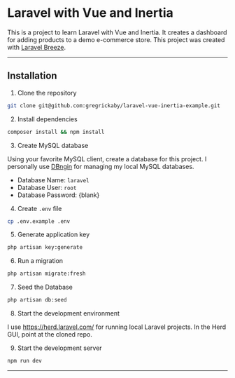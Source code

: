 # Laravel with Vue and Inertia

This is a project to learn Laravel with Vue and Inertia. It creates a dashboard for adding products to a demo e-commerce store. This project was created with [Laravel Breeze](https://laravel.com/docs/10.x/starter-kits#breeze-and-inertia).

---

## Installation

1. Clone the repository

```bash
git clone git@github.com:gregrickaby/laravel-vue-inertia-example.git
```

2. Install dependencies

```bash
composer install && npm install
```

3. Create MySQL database

Using your favorite MySQL client, create a database for this project. I personally use [DBngin](https://github.com/TablePlus/DBngin) for managing my local MySQL databases.

-   Database Name: `laravel`
-   Database User: `root`
-   Database Password: {blank}

4. Create `.env` file

```bash
cp .env.example .env
```

5. Generate application key

```bash
php artisan key:generate
```

6. Run a migration

```bash
php artisan migrate:fresh
```

7. Seed the Database

```bash
php artisan db:seed
```

8. Start the development environment

I use <https://herd.laravel.com/> for running local Laravel projects. In the Herd GUI, point at the cloned repo.

9. Start the development server

```bash
npm run dev
```

---

